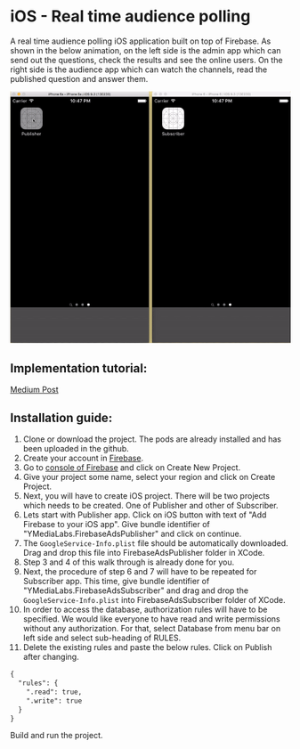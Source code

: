 # iOS - Real time audience polling

A real time audience polling iOS application built on top of Firebase. As shown in the below animation, on the left side is the admin app which can send out the questions, check the results and see the online users. On the right side is the audience app which can watch the channels, read the published question and answer them.

![](Animation.gif)

## Implementation tutorial:
[Medium Post](https://medium.com/@prasad.pai/real-time-audience-polling-with-firebase-41f3854c37d5)

## Installation guide:
1. Clone or download the project. The pods are already installed and has been uploaded in the github.
2. Create your account in [Firebase](https://firebase.google.com).
3. Go to [console of Firebase](https://console.firebase.google.com) and click on Create New Project.
4. Give your project some name, select your region and click on Create Project.
5. Next, you will have to create iOS project. There will be two projects which needs to be created. One of Publisher and other of Subscriber.
6. Lets start with Publisher app. Click on iOS button with text of "Add Firebase to your iOS app". Give bundle identifier of "YMediaLabs.FirebaseAdsPublisher" and click on continue.
7. The `GoogleService-Info.plist` file should be automatically downloaded. Drag and drop this file into FirebaseAdsPublisher folder in XCode.
8. Step 3 and 4 of this walk through is already done for you.
9. Next, the procedure of step 6 and 7 will have to be repeated for Subscriber app. This time, give bundle identifier of "YMediaLabs.FirebaseAdsSubscriber" and drag and drop the `GoogleService-Info.plist` into FirebaseAdsSubscriber folder of XCode.
10. In order to access the database, authorization rules will have to be specified. We would like everyone to have read and write permissions without any authorization. For that, select Database from menu bar on left side and select sub-heading of RULES.
11. Delete the existing rules and paste the below rules. Click on Publish after changing.
~~~~
{
  "rules": {
    ".read": true,
    ".write": true
  }
}
~~~~
Build and run the project.
